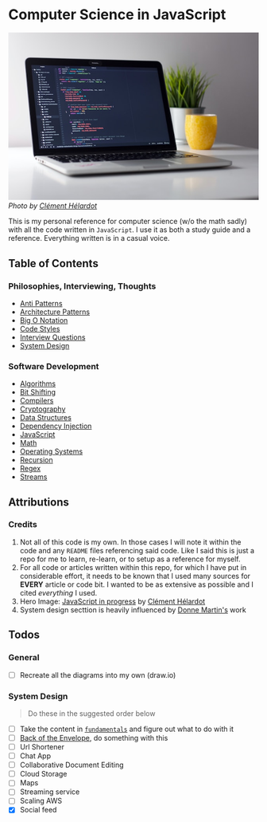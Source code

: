 # Computer Science in JavaScript
![Macbook with code on it](./docs/hero-image.jpg) <br />
*Photo by [Clément Hélardot](https://unsplash.com/@clemhlrdt)*

This is my personal reference for computer science (w/o the math sadly) with all the code written in `JavaScript`. I use it as both a study guide and a reference. Everything written is in a casual voice.

## Table of Contents
### Philosophies, Interviewing, Thoughts
- [Anti Patterns](./docs/anti-patterns/README.md)
- [Architecture Patterns](./docs/architecture-patterns/README.md)
- [Big O Notation](./docs/big-o/README.md)
- [Code Styles](./docs/code-styles/README.md)
- [Interview Questions](./docs/interview-questions/README.md)
- [System Design](./docs/system-design/README.md)

### Software Development
- [Algorithms](./src/algorithms/README.md)
- [Bit Shifting](./src/bit-shifting/README.md)
- [Compilers](./src/compilers/README.md)
- [Cryptography](./src/cryptography/README.md)
- [Data Structures](./src/data-structures/README.md)
- [Dependency Injection](./src/dependency-injection/README.md)
- [JavaScript](./src/javascript/README.md)
- [Math](./src/math/README.md)
- [Operating Systems](./src/operating-systems/README.md)
- [Recursion](./src/recursion/README.md)
- [Regex](./src/regex/README.md)
- [Streams](./src/streams/README.md)

## Attributions
### Credits
1. Not all of this code is my own. In those cases I will note it within the code and any `README` files referencing said code. Like I said this is just a repo for me to learn, re-learn, or to setup as a reference for myself.
1. For all code or articles written within this repo, for which I have put in considerable effort, it needs to be known that I used many sources for **EVERY** article or code bit. I wanted to be as extensive as possible and I cited *everything* I used.
1. Hero Image: [JavaScript in progress](https://unsplash.com/photos/95YRwf6CNw8) by [Clément Hélardot](https://unsplash.com/@clemhlrdt)
1. System design secttion is heavily influenced by [Donne Martin's](https://github.com/donnemartin/system-design-primer) work

## Todos
### General
- [ ] Recreate all the diagrams into my own (draw.io)

### System Design
> Do these in the suggested order below

- [ ] Take the content in [`fundamentals`](docs/system-design/basics/fundamentals.md) and figure out what to do with it
- [ ] [Back of the Envelope](docs/system-design/basics/__back-of-the-envelope.md), do something with this
- [ ] Url Shortener
- [ ] Chat App
- [ ] Collaborative Document Editing
- [ ] Cloud Storage
- [ ] Maps
- [ ] Streaming service
- [ ] Scaling AWS
- [x] Social feed

